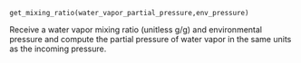 ```
get_mixing_ratio(water_vapor_partial_pressure,env_pressure)
```

Receive a water vapor mixing ratio (unitless g/g) and environmental pressure and compute the partial pressure of water vapor in the same units as the incoming pressure.
